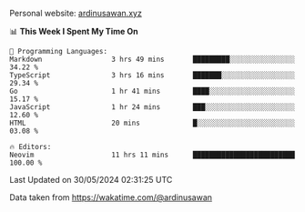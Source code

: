 Personal website: [ardinusawan.xyz](https://ardinusawan.xyz)

<!--START_SECTION:waka-->
📊 **This Week I Spent My Time On** 

```text
💬 Programming Languages: 
Markdown                 3 hrs 49 mins       █████████░░░░░░░░░░░░░░░░   34.22 % 
TypeScript               3 hrs 16 mins       ███████░░░░░░░░░░░░░░░░░░   29.34 % 
Go                       1 hr 41 mins        ████░░░░░░░░░░░░░░░░░░░░░   15.17 % 
JavaScript               1 hr 24 mins        ███░░░░░░░░░░░░░░░░░░░░░░   12.60 % 
HTML                     20 mins             █░░░░░░░░░░░░░░░░░░░░░░░░   03.08 % 

🔥 Editors: 
Neovim                   11 hrs 11 mins      █████████████████████████   100.00 % 
```


 Last Updated on 30/05/2024 02:31:25 UTC
<!--END_SECTION:waka-->
Data taken from https://wakatime.com/@ardinusawan
